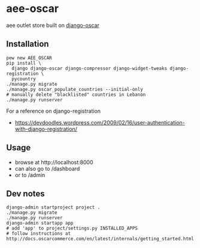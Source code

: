 # aee-oscar
aee outlet store built on [django-oscar](https://github.com/django-oscar/django-oscar)

## Installation

```
pew new AEE_OSCAR
pip install \
  django django-oscar django-compressor django-widget-tweaks django-registration \
  pycountry
./manage.py migrate
./manage.py oscar_populate_countries --initial-only
# manually delete "blacklisted" countries in Lebanon
./manage.py runserver
```

For a reference on django-registration
- https://devdoodles.wordpress.com/2009/02/16/user-authentication-with-django-registration/

## Usage

- browse at http://localhost:8000
- can also go to /dashboard
- or to /admin

## Dev notes
```
django-admin startproject project .
./manage.py migrate
./manage.py runserver
django-admin startapp app
# add 'app' to project/settings.py INSTALLED_APPS
# follow instructions at http://docs.oscarcommerce.com/en/latest/internals/getting_started.html
```

